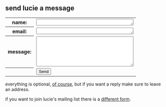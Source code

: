 ## send lucie a message

<form method="post" action="http://luciethorne.com/formmail/FormMail.cgi">
<p>
<input type="hidden" name="recipient" value="&#108;&#117;&#99;&#105;&#101;&#64;&#108;&#117;&#99;&#105;&#101;&#116;&#104;&#111;&#114;&#110;&#101;&#46;&#99;&#111;&#109;" />
<input type="hidden" name="subject" value="message via www.luciethorne.com" />
<input type="hidden" name="redirect" value="http://www.luciethorne.com/forms/thanks/" />
</p>
<table>
<tr><th>name:    </th><td><textarea name="realname" rows="1" cols="36"></textarea></td></tr>
<tr><th>email:   </th><td><textarea name="email" rows="1" cols="36"></textarea></td></tr>
<tr><th>message: </th><td><textarea name="message" rows="6" cols="36"></textarea></td></tr>
<tr><th></th><td><input class="send" type="submit" value="Send" /></td></tr>
</table>
</form>

everything is optional, [of course][8], but if you want a reply
make sure to leave an address.

  [8]: ?p=forms/privacy

if you want to join lucie's mailing list there is a
[different form][9].

  [9]: ?p=forms/mailing-list
